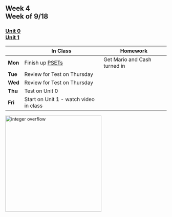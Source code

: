 <meta http-equiv="refresh" content="300"/>

## Week 4<br>Week of 9/18 

### [Unit 0](/apcsp/curriculum/0)<br>[Unit 1](/apcsp/curriculum/1)  

  |       |In Class               |Homework   |
  |-------|---------              |---------  |
  |**Mon**|Finish up [PSETs](https://candib80.github.io/apcsp/curriculum/0/#labs-practice-and-problems) |Get Mario and Cash turned in |
  |**Tue**|Review for Test on Thursday | |
  |**Wed**|Review for Test on Thursday | |
  |**Thu**|Test on Unit 0 | |
  |**Fri**|Start on Unit 1 - watch video in class | |

<img src="https://news.mit.edu/sites/default/files/download/201503/MIT-Integer-Over-01-press.jpg" alt="integer overflow" height="300">

